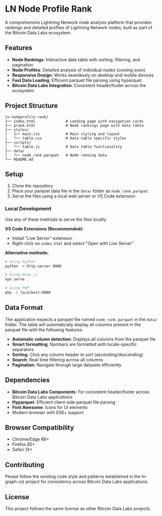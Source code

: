 # LN Node Profile Rank

A comprehensive Lightning Network node analysis platform that provides rankings and detailed profiles of Lightning Network nodes, built as part of the Bitcoin Data Labs ecosystem.

## Features

- **Node Rankings**: Interactive data table with sorting, filtering, and pagination
- **Node Profiles**: Detailed analysis of individual nodes (coming soon)
- **Responsive Design**: Works seamlessly on desktop and mobile devices
- **Fast Data Loading**: Efficient parquet file parsing using hyparquet
- **Bitcoin Data Labs Integration**: Consistent header/footer across the ecosystem

## Project Structure

```
ln-nodeprofile-rank/
├── index.html              # Landing page with navigation cards
├── prank.html              # Node rankings page with data table
├── styles/
│   ├── main.css            # Main styling and layout
│   └── table.css           # Data table specific styles
├── scripts/
│   └── table.js            # Data table functionality
├── data/
│   └── node_rank.parquet   # Node ranking data
└── README.md
```

## Setup

1. Clone the repository
2. Place your parquet data file in the `data/` folder as `node_rank.parquet`
3. Serve the files using a local web server or VS Code extension

### Local Development

Use any of these methods to serve the files locally:

**VS Code Extensions (Recommended):**
- Install "Live Server" extension
- Right-click on `index.html` and select "Open with Live Server"

**Alternative methods:**
```bash
# Using Python
python -m http.server 8000

# Using Node.js
npx serve .

# Using PHP
php -S localhost:8000
```

## Data Format

The application expects a parquet file named `node_rank.parquet` in the `data/` folder. The table will automatically display all columns present in the parquet file with the following features:

- **Automatic column detection**: Displays all columns from the parquet file
- **Smart formatting**: Numbers are formatted with locale-specific separators
- **Sorting**: Click any column header to sort (ascending/descending)
- **Search**: Real-time filtering across all columns
- **Pagination**: Navigate through large datasets efficiently

## Dependencies

- **Bitcoin Data Labs Components**: For consistent header/footer across Bitcoin Data Labs applications
- **Hyparquet**: Efficient client-side parquet file parsing
- **Font Awesome**: Icons for UI elements
- Modern browser with ES6+ support

## Browser Compatibility

- Chrome/Edge 88+
- Firefox 85+
- Safari 14+

## Contributing

Please follow the existing code style and patterns established in the ln-graph-viz project for consistency across Bitcoin Data Labs applications.

## License

This project follows the same license as other Bitcoin Data Labs projects.